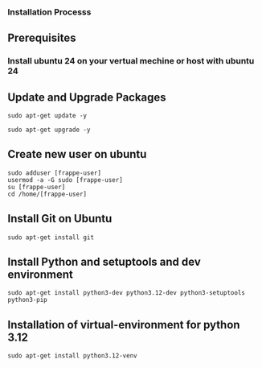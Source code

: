 ### Installation Processs

## Prerequisites
### Install ubuntu 24 on your vertual mechine or host with ubuntu 24

## Update and Upgrade Packages

```
sudo apt-get update -y
```

```
sudo apt-get upgrade -y
```
## Create new user on ubuntu

```
sudo adduser [frappe-user]
usermod -a -G sudo [frappe-user]
su [frappe-user] 
cd /home/[frappe-user]
```


## Install Git on Ubuntu

```
sudo apt-get install git
```
## Install Python and setuptools and dev environment

```
sudo apt-get install python3-dev python3.12-dev python3-setuptools python3-pip
```

## Installation of virtual-environment for python 3.12

```
sudo apt-get install python3.12-venv
```
